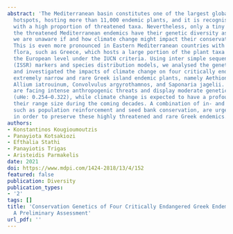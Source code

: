 ```yaml
---
abstract: 'The Mediterranean basin constitutes one of the largest global biodiversity
  hotspots, hosting more than 11,000 endemic plants, and it is recognised as an area
  with a high proportion of threatened taxa. Nevertheless, only a tiny fraction of
  the threatened Mediterranean endemics have their genetic diversity assessed, and
  we are unaware if and how climate change might impact their conservation status.
  This is even more pronounced in Eastern Mediterranean countries with a rich endemic
  flora, such as Greece, which hosts a large portion of the plant taxa assessed at
  the European level under the IUCN criteria. Using inter simple sequence repeats
  (ISSR) markers and species distribution models, we analysed the genetic diversity
  and investigated the impacts of climate change on four critically endangered and
  extremely narrow and rare Greek island endemic plants, namely Aethionema retsina,
  Allium iatrouinum, Convolvulus argyrothamnos, and Saponaria jagelii. All four species
  are facing intense anthropogenic threats and display moderate genetic diversity
  (uHe: 0.254–0.322), while climate change is expected to have a profound impact on
  their range size during the coming decades. A combination of in- and ex-situ measures,
  such as population reinforcement and seed bank conservation, are urgently needed
  in order to preserve these highly threatened and rare Greek endemics.'
authors:
- Konstantinos Kougioumoutzis
- Panayiota Kotsakiozi
- Efthalia Stathi
- Panayiotis Trigas
- Aristeidis Parmakelis
date: 2021
doi: https://www.mdpi.com/1424-2818/13/4/152
featured: false
publication: Diversity
publication_types:
- '2'
tags: []
title: 'Conservation Genetics of Four Critically Endangered Greek Endemic Plants:
  A Preliminary Assessment'
url_pdf: ''
---
```

